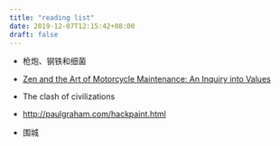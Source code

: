 ```yaml
---
title: "reading list"
date: 2019-12-07T12:15:42+08:00
draft: false
---
```



- 枪炮、钢铁和细菌

- [Zen and the Art of Motorcycle Maintenance: An Inquiry into Values](https://www.amazon.com/Zen-Art-Motorcycle-Maintenance-Inquiry/dp/0060589469/ref=as_li_ss_tl?ie=UTF8&language=en_US&linkCode=sl1&linkId=9e5e444938bee162768e598e53f3d554&tag=nort0ff-20)

- The clash of civilizations

- http://paulgraham.com/hackpaint.html

- 围城
